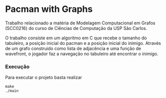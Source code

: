 # Pacman with Graphs

Trabalho relacionado a matéria de Modelagem Computacional em Grafos (SCC0216) do curso de Ciências de Computação da USP São Carlos.

O trabalho consiste em um algoritmo em C que recebe o tamanho do tabuleiro, a posição inicial do pacman e a posição inicial do inimigo. Através de um grafo construido como lista de adjacência e uma função de wavefront, o jogador faz a navegação no tabuleiro até encontrar o inimigo.

### Execução
Para executar o projeto basta realizar
```
make
./main
```